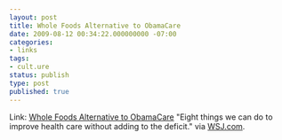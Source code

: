 ```yaml
---
layout: post
title: Whole Foods Alternative to ObamaCare
date: 2009-08-12 00:34:22.000000000 -07:00
categories:
- links
tags:
- cult.ure
status: publish
type: post
published: true
---
```

Link: <a href="http://online.wsj.com/article/SB10001424052970204251404574342170072865070.html">Whole Foods Alternative to ObamaCare</a>
"Eight things we can do to improve health care without adding to the deficit." via [WSJ.com](http://online.wsj.com/article/SB10001424052970204251404574342170072865070.html).
